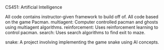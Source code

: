 CS451: Artificial Intelligence

All code contains instructor-given framework to build off of.
All code based on the game Pacman.
multiagent: Computer controlled pacman and ghosts using multiagent algorithms.
reinforcement: Uses reinforcement learning to control pacman.
search: Uses search algorithms to find exit to maze.

snake: A project involving implementing the game snake using AI concepts.
